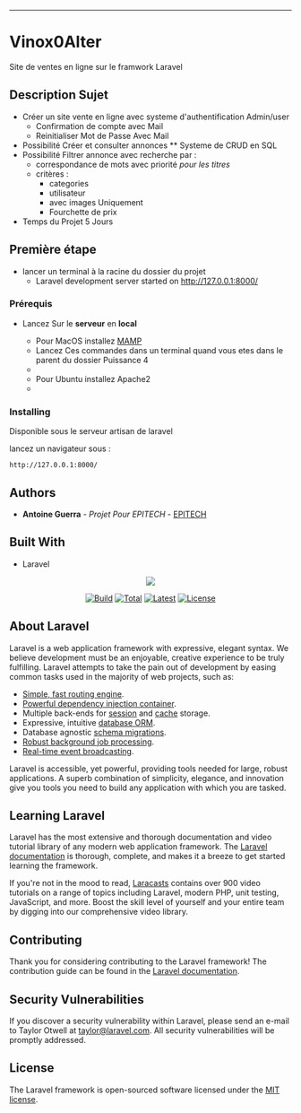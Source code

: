 **** 

# Vinox0Alter

Site de ventes en ligne sur le framwork Laravel

## Description Sujet 

* Créer un site vente en ligne avec systeme d'authentification Admin/user
    * Confirmation de compte avec Mail
    * Reinitialiser Mot de Passe Avec Mail
* Possibilité Créer et consulter annonces
    ** Systeme de CRUD en SQL
* Possibilité Filtrer annonce avec recherche par :
    * correspondance de mots avec priorité _pour les titres_
    * critères :
        * categories
        * utilisateur
        * avec images Uniquement
        * Fourchette de prix
* Temps du Projet 5 Jours 
## Première étape

* lancer un terminal à la racine du dossier du projet 
    * Laravel development server started on http://127.0.0.1:8000/
### Prérequis

* Lancez Sur le **serveur** en **local**
    
  * Pour MacOS installez [MAMP](https://documentation.mamp.info/en/MAMP-Mac/Installation/)
  * Lancez Ces commandes dans un terminal quand vous etes dans le parent du dossier Puissance 4 
  *  
  * Pour Ubuntu installez Apache2
  * 

### Installing

Disponible sous le serveur artisan de laravel

lancez un navigateur sous :

    http://127.0.0.1:8000/

## Authors

* **Antoine Guerra** - *Projet Pour EPITECH* - [EPITECH](http://www.epitech.eu/)

## Built With

* Laravel

<p align=center><img src=https://laravel.com/assets/img/components/logo-laravel.svg></p>

<p align=center>
<a href=https://travis-ci.org/laravel/framework><img src=https://travis-ci.org/laravel/framework.svg alt=Build Status></a>
<a href=https://packagist.org/packages/laravel/framework><img src=https://poser.pugx.org/laravel/framework/d/total.svg alt=Total Downloads></a>
<a href=https://packagist.org/packages/laravel/framework><img src=https://poser.pugx.org/laravel/framework/v/stable.svg alt=Latest Stable Version></a>
<a href=https://packagist.org/packages/laravel/framework><img src=https://poser.pugx.org/laravel/framework/license.svg alt=License></a>
</p>

## About Laravel

Laravel is a web application framework with expressive, elegant syntax. We believe development must be an enjoyable, creative experience to be truly fulfilling. Laravel attempts to take the pain out of development by easing common tasks used in the majority of web projects, such as:

- [Simple, fast routing engine](https://laravel.com/docs/routing).
- [Powerful dependency injection container](https://laravel.com/docs/container).
- Multiple back-ends for [session](https://laravel.com/docs/session) and [cache](https://laravel.com/docs/cache) storage.
- Expressive, intuitive [database ORM](https://laravel.com/docs/eloquent).
- Database agnostic [schema migrations](https://laravel.com/docs/migrations).
- [Robust background job processing](https://laravel.com/docs/queues).
- [Real-time event broadcasting](https://laravel.com/docs/broadcasting).

Laravel is accessible, yet powerful, providing tools needed for large, robust applications. A superb combination of simplicity, elegance, and innovation give you tools you need to build any application with which you are tasked.

## Learning Laravel

Laravel has the most extensive and thorough documentation and video tutorial library of any modern web application framework. The [Laravel documentation](https://laravel.com/docs) is thorough, complete, and makes it a breeze to get started learning the framework.

If you're not in the mood to read, [Laracasts](https://laracasts.com) contains over 900 video tutorials on a range of topics including Laravel, modern PHP, unit testing, JavaScript, and more. Boost the skill level of yourself and your entire team by digging into our comprehensive video library.

## Contributing

Thank you for considering contributing to the Laravel framework! The contribution guide can be found in the [Laravel documentation](http://laravel.com/docs/contributions).

## Security Vulnerabilities

If you discover a security vulnerability within Laravel, please send an e-mail to Taylor Otwell at taylor@laravel.com. All security vulnerabilities will be promptly addressed.

## License

The Laravel framework is open-sourced software licensed under the [MIT license](http://opensource.org/licenses/MIT).



